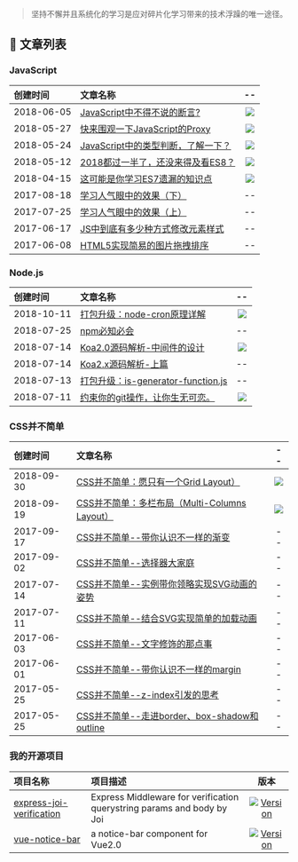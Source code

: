 > 坚持不懈并且系统化的学习是应对碎片化学习带来的技术浮躁的唯一途径。

## 🎉 文章列表

### JavaScript

| 创建时间 | 文章名称  | -- |
| :------ | :------------------------------------------------------------------------------- | :---: |
| 2018-06-05 | [JavaScript中不得不说的断言?](https://github.com/15751165579/Blog/issues/17) | [![](https://badge.juejin.im/entry/5b1684676fb9a01e6c0b391d/likes.svg?style=plastic)](https://juejin.im/post/5b1683bee51d4506d73f176b) |
| 2018-05-27 | [快来围观一下JavaScript的Proxy](https://github.com/15751165579/Blog/issues/16)  | [![](https://badge.juejin.im/entry/5b0938166fb9a07ac23b3118/likes.svg?style=plastic)](https://juejin.im/post/5b09234d6fb9a07acf569905) |
| 2018-05-24 | [JavaScript中的类型判断，了解一下？](https://github.com/15751165579/Blog/issues/15) | [![](https://badge.juejin.im/entry/5b055559f265da0b7e0ca334/likes.svg?style=plastic)](https://juejin.im/post/5b0554c86fb9a07acb3d3ddc) |
| 2018-05-12 | [2018都过一半了，还没来得及看ES8？](https://github.com/15751165579/Blog/issues/14) | [![](https://badge.juejin.im/entry/5af56e1c6fb9a07aae153cc9/likes.svg?style=plastic)](https://juejin.im/post/5af564cff265da0b7c07552f) |
| 2018-04-15 | [这可能是你学习ES7遗漏的知识点](https://github.com/15751165579/Blog/issues/13) | [![](https://badge.juejin.im/entry/5adc3a336fb9a07aa349d6f2/likes.svg?style=plastic)](https://juejin.im/post/5adc38c0f265da0ba17c179f) |
| 2017-08-18 | [学习人气眼中的效果（下）](https://github.com/15751165579/Blog/issues/10) | -- |
| 2017-07-25 | [学习人气眼中的效果（上）](https://github.com/15751165579/Blog/issues/9) | -- |
| 2017-06-17 | [JS中到底有多少种方式修改元素样式](https://github.com/15751165579/Blog/issues/6) | -- |
| 2017-06-08 | [HTML5实现简易的图片拖拽排序](https://github.com/15751165579/Blog/issues/5) | -- |

### Node.js

| 创建时间 | 文章名称 | -- |
| :--- | :--------------------------------------------------------------------------- | :---: |
| 2018-10-11 | [打包升级：node-cron原理详解](https://github.com/15751165579/Blog/issues/25) | [![](https://badge.juejin.im/entry/5bbe329c5188255c36333ff9/likes.svg?style=plastic)](https://juejin.im/post/5bbe213e5188255c4834d440) |
| 2018-07-25 | [npm必知必会](https://github.com/15751165579/Blog/issues/22) | -- |
| 2018-07-14 | [Koa2.0源码解析-中间件的设计](https://github.com/15751165579/Blog/issues/21) | [![](https://badge.juejin.im/entry/5b4f70ed5188251af121e2bb/likes.svg?style=plastic)](https://juejin.im/post/5b48d35f5188251aae328dd2) |
| 2018-07-14 | [Koa2.x源码解析-上篇](https://github.com/15751165579/Blog/issues/20) | -- |
| 2018-07-13 | [打包升级：is-generator-function.js](https://github.com/15751165579/Blog/issues/19) | -- |
| 2018-07-11 | [约束你的git操作，让你生无可恋。](https://github.com/15751165579/Blog/issues/18) | [![](https://badge.juejin.im/entry/5b44ed06f265da0f65236eec/likes.svg?style=plastic)](https://juejin.im/post/5b44d0cc5188251aa0162abe) |

### CSS并不简单

| 创建时间 | 文章名称 | -- |
| :--- | :--------------------------------------------------------------------------- | :---: |
| 2018-09-30 | [CSS并不简单：愿只有一个Grid Layout）](https://juejin.im/post/5bafb20f518825573058337d) | [![](https://badge.juejin.im/entry/5bafb2b6e51d450e7a250223/likes.svg?style=plastic)](https://juejin.im/post/5bafb20f518825573058337d) |
| 2018-09-19 | [CSS并不简单：多栏布局（Multi-Columns Layout）](https://github.com/15751165579/Blog/issues/23) | [![](https://badge.juejin.im/entry/5ba272b0e51d450e79036a4d/likes.svg?style=plastic)](https://juejin.im/post/5af2b9926fb9a07aa34a3fbd) |
| 2017-09-17 | [CSS并不简单--带你认识不一样的渐变](https://github.com/15751165579/Blog/issues/12) | -- |
| 2017-09-02 | [CSS并不简单--选择器大家庭](https://github.com/15751165579/Blog/issues/11) | -- |
| 2017-07-14 | [CSS并不简单--实例带你领略实现SVG动画的姿势](https://github.com/15751165579/Blog/issues/8) | -- |
| 2017-07-11 | [CSS并不简单--结合SVG实现简单的加载动画](https://github.com/15751165579/Blog/issues/7) | -- |
| 2017-06-03 | [CSS并不简单--文字修饰的那点事](https://github.com/15751165579/Blog/issues/4) | -- |
| 2017-06-01 | [CSS并不简单--带你认识不一样的margin](https://github.com/15751165579/Blog/issues/3) | -- |
| 2017-05-25 | [CSS并不简单--z-index引发的思考](https://github.com/15751165579/Blog/issues/2) | -- |
| 2017-05-25 | [CSS并不简单--走进border、box-shadow和outline](https://github.com/15751165579/Blog/issues/1) | -- |


### 我的开源项目

| 项目名称 | 项目描述 | 版本 |
| :--- | :--------------------------------------------------------------------------- | :---: |
| [express-joi-verification](https://github.com/15751165579/express-joi-verification) | Express Middleware for verification querystring params and body by Joi | <a href="https://www.npmjs.com/package/express-joi-verification"><img src="https://img.shields.io/npm/v/express-joi-verification.svg" alt="Version"></a> |
| [vue-notice-bar](https://github.com/15751165579/vue-notice-bar) | a notice-bar component for Vue2.0 | <a href="https://www.npmjs.com/package/vue-notice-bar"><img src="https://img.shields.io/npm/v/vue-notice-bar.svg" alt="Version"></a> |
